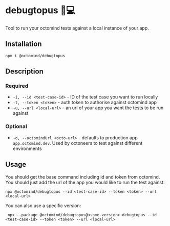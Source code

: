 # debugtopus  🐙💻

Tool to run your octomind tests against a local instance of your app.

## Installation

```shell
npm i @octomind/debugtopus
```

## Description

### Required
* `-i, --id <test-case-id>` - ID of the test case you want to run locally
* `-t, --token <token>` - auth token to authorise against octomind app
* `-u, --url <local-url>` - an url of your app you want the tests to be run against
### Optional
* `-o, --octomindUrl <octo-url>` - defaults to production app `app.octomind.dev`. Used by octoneers to test against different environments

## Usage
You should get the base command including id and token from octomind. 
You should just add the url of the app you would like to run the test against:

```shell
npx @octomind/debugtopus --id <test-case-id> --token <token> --url <local-url>
```
You can also use a specific version:
```shell
 npx --package @octomind/debugtopus@<some-version> debugtopus --id <test-case-id> --token <token> --url <local-url>
```